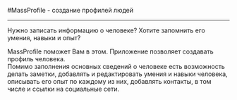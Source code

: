 
#MassProfile - создание профилей людей

---

Нужно записать информацию о человеке? Хотите запомнить его умения, навыки и опыт?

MassProfile поможет Вам в этом. Приложение позволяет создавать профиль человека.<br/>
Помимо заполнения основных сведений о человеке есть возможность делать заметки, добавлять и редактировать умения и навыки человека, описывать его опыт по каждому из них, добавлять контакты, в том числе и ссылки на социальные сети.

